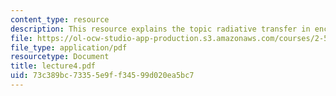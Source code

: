 ```yaml
---
content_type: resource
description: This resource explains the topic radiative transfer in enclosures.
file: https://ol-ocw-studio-app-production.s3.amazonaws.com/courses/2-58j-radiative-transfer-spring-2006/73c389bc73355e9ff34599d020ea5bc7_lecture4.pdf
file_type: application/pdf
resourcetype: Document
title: lecture4.pdf
uid: 73c389bc-7335-5e9f-f345-99d020ea5bc7
---
```

